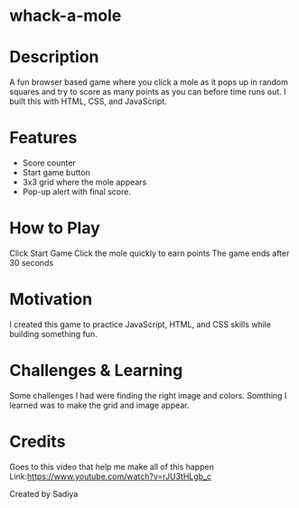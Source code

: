 # whack-a-mole

# Description
A fun browser based game where you click a mole as it pops up in random squares and try to score as many points as you can before time runs out. I built this with HTML, CSS, and JavaScript.

# Features
- Score counter
- Start game button
- 3x3 grid where the mole appears
- Pop-up alert with final score.

# How to Play
Click Start Game
Click the mole quickly to earn points
The game ends after 30 seconds

# Motivation
I created this game to practice JavaScript, HTML, and CSS skills while building something fun.

# Challenges & Learning
Some challenges I had were finding the right image and colors.
Somthing I learned was to make the grid and image appear.

# Credits
Goes to this video that help me make all of this happen
Link:https://www.youtube.com/watch?v=rJU3tHLgb_c

Created by Sadiya
